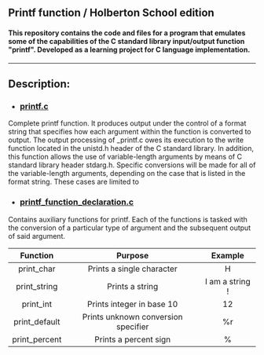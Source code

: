 ## Printf function / Holberton School edition
#### This repository contains the code and files for a program that emulates some of the capabilities of the C standard library input/output function "printf". Developed as a learning project for C language implementation.
-------------------------------------------------------------------------------------------------------------
## Description:
* ### [printf.c](_printf.c)
Complete printf function. It produces output under the control of a format string that specifies how each argument within the function is converted to output. The output processing of _printf.c owes its execution to the write function located in the unistd.h header of the C standard library. In addition, this function allows the use of variable-length arguments by means of C standard library header stdarg.h. Specific conversions will be made for all of the variable-length arguments, depending on the case that is listed in the format string. These cases are limited to 

* ### [printf_function_declaration.c](https://github.com/GabrielPaganMateo/holbertonschool-printf/blob/master/printf_function_definition.c)
Contains auxiliary functions for printf. Each of the functions is tasked with the conversion of a particular type of argument and the subsequent output of said argument.

|Function| Purpose |Example|
|:--------:|:---------:|:-------:|
|print_char|Prints a single character|H|
|print_string|Prints a string|I am a string !|
|print_int|Prints integer in base 10|12
|print_default|Prints unknown conversion specifier|%r|
|print_percent|Prints a percent sign|%|
